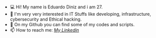 - 💻 Hi! My name is Eduardo Diniz and i am 27.
- 💾 I'm very very interested in IT Stuffs like developing, infrastructure, cybersecurity and Ethical hacking.
- 📁 On my Github you can find some of my codes and scripts. 
- 📫 How to reach me: *[My Linkedin](https://www.linkedin.com/in/eduardo-diniz-0b0309193)*



<!---
tecnodiniz/tecnodiniz is a ✨ special ✨ repository because its `README.md` (this file) appears on your GitHub profile.
You can click the Preview link to take a look at your changes.
--->
